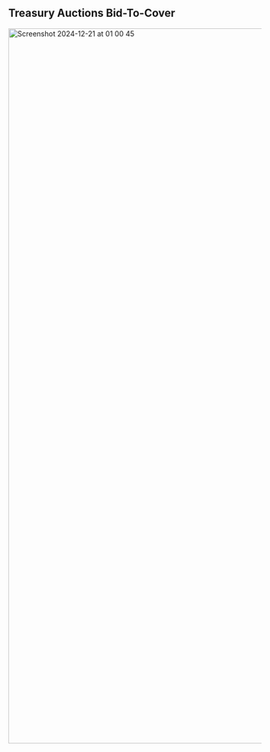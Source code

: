 ## Treasury Auctions Bid-To-Cover

<img width="1421" alt="Screenshot 2024-12-21 at 01 00 45" src="https://github.com/user-attachments/assets/056bdf5a-8b53-4ada-9c32-624c5e79907c" />


